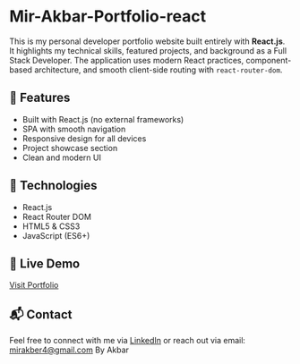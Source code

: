 # Mir-Akbar-Portfolio-react

This is my personal developer portfolio website built entirely with **React.js**. It highlights my technical skills, featured projects, and background as a Full Stack Developer. The application uses modern React practices, component-based architecture, and smooth client-side routing with `react-router-dom`.

## 🚀 Features

- Built with React.js (no external frameworks)
- SPA with smooth navigation
- Responsive design for all devices
- Project showcase section
- Clean and modern UI

## 📁 Technologies

- React.js
- React Router DOM
- HTML5 & CSS3
- JavaScript (ES6+)


## 🔗 Live Demo

[Visit Portfolio](https://your-live-link.com)

## 📬 Contact

Feel free to connect with me via [LinkedIn](linkedin.com/in/mir-akbar-ali-khan-a6b26435a) or reach out via email: mirakber4@gmail.com
 By Akbar
